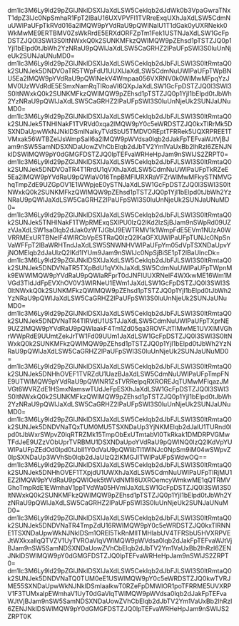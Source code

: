 dm1lc3M6Ly9ld29pZGlJNklDSXlJaXdLSW5Ceklqb2dJdWk0b3VpaGwraTNxT1dpZ3lJc0NpSmhaR1FpT2lBaU16UXVPVFl1TVRreExqUXhJaXdLSW5CdmNuUWlPaUFpTkRVd016a2lMQW9pYVdRaU9pQWlNalU1T1dGak0yUXRNekk0WkMwME9ERTBMV0ZsWkRrdE5ERXdORFZpTm1Fek1USTNJaXdLSW1GcFpDSTZJQ0l3SWl3S0ltNWxkQ0k2SUNKMFkzQWlMQW9pZEhsd1pTSTZJQ0p1YjI1bElpd0tJbWh2YzNRaU9pQWlJaXdLSW5CaGRHZ2lPaUFpSWl3S0luUnNjeUk2SUNJaUNuMD0=
dm1lc3M6Ly9ld29pZGlJNklDSXlJaXdLSW5Ceklqb2dJbFJLSWl3S0ltRmtaQ0k2SUNJek5DNDVOaTR5TWpFdU1UUXlJaXdLSW5CdmNuUWlPaUFpTWpBNU5Ea2lMQW9pYVdRaU9pQWlNekV4Wmpaa056VXRNV0k0WlMwMFpqYzJMV0UzWVdRdE5ESmxNamRqTlRoaVl6QXpJaXdLSW1GcFpDSTZJQ0l3SWl3S0ltNWxkQ0k2SUNKMFkzQWlMQW9pZEhsd1pTSTZJQ0p1YjI1bElpd0tJbWh2YzNRaU9pQWlJaXdLSW5CaGRHZ2lPaUFpSWl3S0luUnNjeUk2SUNJaUNuMD0=
dm1lc3M6Ly9ld29pZGlJNklDSXlJaXdLSW5Ceklqb2dJbFJLSWl3S0ltRmtaQ0k2SUNJek5TNHlNakF1TVRVd0xqa2lMQW9pY0c5eWRDSTZJQ0kxTlRrMk5DSXNDaUpwWkNJNklDSmlNalkyTVdSbU5TMDVOREptTFRRek5UQXRPREE1TVMxak56WTBZelJsWmpSall6a2lMQW9pWVdsa0lqb2dJakFpTEFvaWJtVjBJam9nSW5SamNDSXNDaUowZVhCbElqb2dJbTV2Ym1VaUxBb2lhRzl6ZENJNklDSWlMQW9pY0dGMGFDSTZJQ0lpTEFvaWRHeHpJam9nSWlJS2ZRPT0=
dm1lc3M6Ly9ld29pZGlJNklDSXlJaXdLSW5Ceklqb2dJbFJLSWl3S0ltRmtaQ0k2SUNJek5DNDVOaTR4T1RrdU1qVXhJaXdLSW5CdmNuUWlPaUFpTkRZeE5Ea2lMQW9pYVdRaU9pQWlaV016TnpBMFlURXRaVFZrWlMwMFkySTNMVGhqTmpZdE9UZGpOV1E1WWpjeE0ySTNJaXdLSW1GcFpDSTZJQ0l3SWl3S0ltNWxkQ0k2SUNKMFkzQWlMQW9pZEhsd1pTSTZJQ0p1YjI1bElpd0tJbWh2YzNRaU9pQWlJaXdLSW5CaGRHZ2lPaUFpSWl3S0luUnNjeUk2SUNJaUNuMD0=
dm1lc3M6Ly9ld29pZGlJNklDSXlJaXdLSW5Ceklqb2dJbFJLSWl3S0ltRmtaQ0k2SUNJek5TNHlNakF1TWpRMExqSXlPU0lzQ2lKd2IzSjBJam9nSWpRd09UZzVJaXdLSW1sa0lqb2dJak0zWTJGbU9EWTRMV1k1WmpFdE5EVm1NUzA0WVRRMExURTBNelF4WlRCbVpESTRaQ0lzQ2lKaGFXUWlPaUFpTUNJc0NpSnVaWFFpT2lBaWRHTndJaXdLSW5SNWNHVWlPaUFpYm05dVpTSXNDaUpvYjNOMElqb2dJaUlzQ2lKd1lYUm9Jam9nSWlJc0NpSjBiSE1pT2lBaUlncDk=
dm1lc3M6Ly9ld29pZGlJNklDSXlJaXdLSW5Ceklqb2dJbFJLSWl3S0ltRmtaQ0k2SUNJek5DNDVNaTR5TXpBdU1qVXhJaXdLSW5CdmNuUWlPaUFpTWpnMk9EWWlMQW9pYVdRaU9pQWlaRFprT0dJNFlUUXRNelF4WXkwME16Wm1MVGd3TldJdFpEVXhOV0V3WlRNeU1EWm1JaXdLSW1GcFpDSTZJQ0l3SWl3S0ltNWxkQ0k2SUNKMFkzQWlMQW9pZEhsd1pTSTZJQ0p1YjI1bElpd0tJbWh2YzNRaU9pQWlJaXdLSW5CaGRHZ2lPaUFpSWl3S0luUnNjeUk2SUNJaUNuMD0=
dm1lc3M6Ly9ld29pZGlJNklDSXlJaXdLSW5Ceklqb2dJbFJLSWl3S0ltRmtaQ0k2SUNJek5DNDVNaTR4TlRVdU1USTJJaXdLSW5CdmNuUWlPaUFpTXprNE9UZ2lMQW9pYVdRaU9pQWlaakF4Tm1Zd05qa3ROVFJtTlMwME1UVXlMVGhrWWpRdE9UUmtZekJrTW1Fd09UUm1JaXdLSW1GcFpDSTZJQ0l3SWl3S0ltNWxkQ0k2SUNKMFkzQWlMQW9pZEhsd1pTSTZJQ0p1YjI1bElpd0tJbWh2YzNRaU9pQWlJaXdLSW5CaGRHZ2lPaUFpSWl3S0luUnNjeUk2SUNJaUNuMD0=
dm1lc3M6Ly9ld29pZGlJNklDSXlJaXdLSW5Ceklqb2dJbFJLSWl3S0ltRmtaQ0k2SUNJek5DNHhOVEF1TVRZdU1UazBJaXdLSW5CdmNuUWlPaUFpTmpFNE9UTWlMQW9pYVdRaU9pQWlNR1ZsTVRRelpqRXROREJqTUMwMFlqazJMVGt6WVRZdE1HSmxNamswTUdJeFpESXhJaXdLSW1GcFpDSTZJQ0l3SWl3S0ltNWxkQ0k2SUNKMFkzQWlMQW9pZEhsd1pTSTZJQ0p1YjI1bElpd0tJbWh2YzNRaU9pQWlJaXdLSW5CaGRHZ2lPaUFpSWl3S0luUnNjeUk2SUNJaUNuMD0=
dm1lc3M6Ly9ld29pZGlJNklDSXlJaXdLSW5Ceklqb2dJbFJLSWl3S0ltRmtaQ0k2SUNJek5DNDVNaTQxTUM0MU5TSXNDaUp3YjNKMElqb2dJalU1TURnd0lpd0tJbWxrSWpvZ0lqRTRZMk15TmpObExUTmtabVl0TkRkak1DMDRPVGMwTFdJeE9UZzVObUprTVRBMU1DSXNDaUpoYVdRaU9pQWlNQ0lzQ2lKdVpYUWlPaUFpZEdOd0lpd0tJblI1Y0dVaU9pQWlibTl1WlNJc0NpSm9iM04wSWpvZ0lpSXNDaUp3WVhSb0lqb2dJaUlzQ2lKMGJITWlPaUFpSWdwOQ==
dm1lc3M6Ly9ld29pZGlJNklDSXlJaXdLSW5Ceklqb2dJbFJLSWl3S0ltRmtaQ0k2SUNJek5DNHhOVEF1TXpjdU1UWXhJaXdLSW5CdmNuUWlPaUFpTlRjMU1EZ2lMQW9pYVdRaU9pQWlOek5tWVdNM1l6UXROemcyWmkwME1qQTRMVGhoTmpRdE1EWmhaV1ppTVdWa05HVmlJaXdLSW1GcFpDSTZJQ0l3SWl3S0ltNWxkQ0k2SUNKMFkzQWlMQW9pZEhsd1pTSTZJQ0p1YjI1bElpd0tJbWh2YzNRaU9pQWlJaXdLSW5CaGRHZ2lPaUFpSWl3S0luUnNjeUk2SUNJaUNuMD0=
dm1lc3M6Ly9ld29pZGlJNklDSXlJaXdLSW5Ceklqb2dJbFJLSWl3S0ltRmtaQ0k2SUNJek5DNDVNaTR4TmpZdU16RWlMQW9pY0c5eWRDSTZJQ0kxTlRNNE1TSXNDaUpwWkNJNklDSm1OREl5TkRnMllTMHlabUV4TFRSbU5HVXRPVEJtWXkxallqQTVZV1UyTVROaVlqVWlMQW9pWVdsa0lqb2dJakFpTEFvaWJtVjBJam9nSW5SamNDSXNDaUowZVhCbElqb2dJbTV2Ym1VaUxBb2lhRzl6ZENJNklDSWlMQW9pY0dGMGFDSTZJQ0lpTEFvaWRHeHpJam9nSWlJS2ZRPT0=
dm1lc3M6Ly9ld29pZGlJNklDSXlJaXdLSW5Ceklqb2dJbFJLSWl3S0ltRmtaQ0k2SUNJek5DNDVNaTQ0TUM0eE1USWlMQW9pY0c5eWRDSTZJQ0kwTVRJME55SXNDaUpwWkNJNklDSmlaalkwT0RZeFpDMWlOR1poTFRRME5UVXRPV1F3TUMxalpEWmhaV1UyT0dGaVlqTWlMQW9pWVdsa0lqb2dJakFpTEFvaWJtVjBJam9nSW5SamNDSXNDaUowZVhCbElqb2dJbTV2Ym1VaUxBb2lhRzl6ZENJNklDSWlMQW9pY0dGMGFDSTZJQ0lpTEFvaWRHeHpJam9nSWlJS2ZRPT0K
